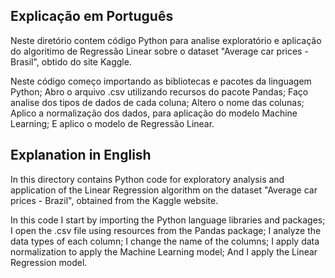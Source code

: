 ## Explicação em Português

Neste diretório contem código Python para analise exploratório e aplicação do algoritimo de Regressão Linear sobre o dataset "Average car prices - Brasil", obtido do site Kaggle.

Neste código começo importando as bibliotecas e pacotes da linguagem Python;
Abro o arquivo .csv utilizando recursos do pacote Pandas;
Faço analise dos tipos de dados de cada coluna;
Altero o nome das colunas;
Aplico a normalização dos dados, para aplicação do modelo Machine Learning;
E aplico o modelo de Regressão Linear.


## Explanation in English

In this directory contains Python code for exploratory analysis and application of the Linear Regression algorithm on the dataset "Average car prices - Brazil", obtained from the Kaggle website.

In this code I start by importing the Python language libraries and packages;
I open the .csv file using resources from the Pandas package;
I analyze the data types of each column;
I change the name of the columns;
I apply data normalization to apply the Machine Learning model;
And I apply the Linear Regression model.

